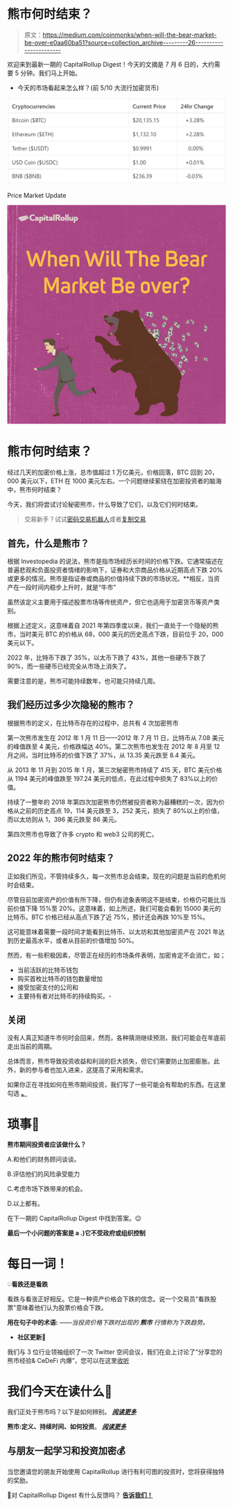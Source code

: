 # 熊市何时结束？

> 原文：<https://medium.com/coinmonks/when-will-the-bear-market-be-over-e0aa60ba51?source=collection_archive---------26----------------------->

欢迎来到最新一期的 CapitalRollup Digest！今天的文摘是 7 月 6 日的，大约需要 5 分钟。我们马上开始。

*   今天的市场看起来怎么样？(前 5/10 大流行加密货币)

![](img/75f35473111155ab488e65f498d96d9a.png)

Price Market Update

![](img/3b0cb8b526bcb521edd01e9835db5253.png)

# 熊市何时结束？

经过几天的加密价格上涨，总市值超过 1 万亿美元，价格回落，BTC 回到 20，000 美元以下，ETH 在 1000 美元左右。一个问题继续萦绕在加密投资者的脑海中，熊市何时结束？

今天，我们将尝试讨论秘密熊市，什么导致了它们，以及它们何时结束。

> 交易新手？试试[密码交易机器人](/coinmonks/crypto-trading-bot-c2ffce8acb2a)或者[复制交易](/coinmonks/top-10-crypto-copy-trading-platforms-for-beginners-d0c37c7d698c)

## 首先，什么是熊市？

根据 Investopedia 的说法，熊市是指市场经历长时间的价格下跌。它通常描述在普遍悲观和负面投资者情绪的影响下，证券和大宗商品价格从近期高点下跌 20%或更多的情况。熊市是指证券或商品的价值持续下跌的市场状况。**相反，当资产在一段时间内稳步上升时，就是“牛市”

虽然该定义主要用于描述股票市场等传统资产，但它也适用于加密货币等资产类别。

根据上述定义，这意味着自 2021 年第四季度以来，我们一直处于一个隐秘的熊市，当时美元 BTC 的价格从 68，000 美元的历史高点下跌，目前位于 20，000 美元以下。

2022 年，比特币下跌了 35%，以太币下跌了 43%，其他一些硬币下跌了 90%，而一些硬币已经完全从市场上消失了。

需要注意的是，熊市可能持续数年，也可能只持续几周。

## 我们经历过多少次隐秘的熊市？

根据熊市的定义，在比特币存在的过程中，总共有 4 次加密熊市

第一次熊市发生在 2012 年 1 月 11 日——2012 年 7 月 11 日，比特币从 7.08 美元的峰值跌至 4 美元，价格跌幅达 40%。第二次熊市也发生在 2012 年 8 月至 12 月之间，当时比特币的价值下跌了 37%，从 13.35 美元跌至 8.4 美元。

从 2013 年 11 月到 2015 年 1 月，第三次秘密熊市持续了 415 天，BTC 美元价格从 1194 美元的峰值跌至 197.24 美元的低点，在此过程中损失了 83%以上的价值。

持续了一整年的 2018 年第四次加密熊市仍然被投资者称为最糟糕的一次，因为价格从之前的历史高点 19，114 美元跌至 3，252 美元，损失了 80%以上的价值，而以太坊则从 1，396 美元跌至 86 美元。

第四次熊市也导致了许多 crypto 和 web3 公司的死亡。

## **2022 年的熊市何时结束？**

正如我们所见，不管持续多久，每一次熊市总会结束。现在的问题是当前的危机何时会结束。

尽管目前加密资产的价值有所下降，但仍有迹象表明这不是结束，价格仍可能比当前价值下降 15%至 20%。这意味着，如上所述，我们可能会看到 15000 美元的比特币。BTC 价格已经从高点下跌了近 75%，预计还会再跌 10%至 15%。

这可能意味着需要一段时间才能看到比特币、以太坊和其他加密资产在 2021 年达到历史最高水平，或者从目前的价值增加 50%。

然而，有一些积极因素，尽管正在经历的市场条件表明，加密肯定不会消亡，如；

*   当前活跃的比特币钱包
*   购买首枚比特币的钱包数量增加
*   接受加密支付的公司和
*   主要持有者对比特币的持续购买。-

## **关闭**

没有人真正知道牛市何时会回来，然而，各种猜测继续预测，我们可能会在年底前走出当前的周期。

总体而言，熊市导致投资收益和利润的巨大损失，但它们需要防止加密膨胀。此外，新的参与者也加入进来，这提高了采用和需求。

如果你正在寻找如何在熊市期间投资，我们写了一些可能会有帮助的东西。在这里勾选 [**。**](/@hi_capitalrollup.com/crypto-bear-market-should-i-hodl-or-sell-my-coins-6d58cb6e7f)

# 琐事🤔

**熊市期间投资者应该做什么？**

A.和他们的财务顾问谈谈。

B.评估他们的风险承受能力

C.考虑市场下跌带来的机会。

D.以上都有。

在下一期的 CapitalRollup Digest 中找到答案。😉

**最后一个小问题的答案是 a .)它不受政府或组织控制**

# 每日一词！

💡**看跌还是看跌**

看跌与看涨正好相反。它是一种资产价格会下跌的信念。说一个交易员“看跌股票”意味着他们认为股票价格会下跌。

**用在句子中的术语:**
*——当投资价格下跌时出现的* ***熊市*** *行情称为下跌趋势。*

*   **社区更新📢**

我们与 3 位行业领袖组织了一次 Twitter 空间会议，我们在会上讨论了“分享您的熊市经验& CeDeFi 内爆”，您可以在这里[收听](https://twitter.com/i/spaces/1YpKkZzakbNxj?s=20)

# 我们今天在读什么📰

我们正处于熊市吗？以下是如何辨别。 [***阅读更多***](https://finance.yahoo.com/news/bear-market-heres-tell-124000322.html?guccounter=1&guce_referrer=aHR0cHM6Ly93d3cuZ29vZ2xlLmNvbS8&guce_referrer_sig=AQAAAHZLgME3nD9voZJrdQVCATBW6KB9fDHQGc24yyv_h3eFN5iwRp-HeFiprn3_AoOWDsodzkk2ToLrq9HXiGD_1aTuccXO2QV_FEOdXJwFyzlaxHz7nDRXx44Jd-5FlwY5GAaRQGyKSGPUidsa3VaB4SQ6teSo06Gg3XOpPMsdAJuR)

**熊市:定义、持续时间、如何投资**。 [***阅读更多***](https://www.businessinsider.com/personal-finance/what-is-a-bear-market?r=US&IR=T)

## **与朋友一起学习和投资加密💰**

当您邀请您的朋友开始使用 CapitalRollup 进行有利可图的投资时，您将获得独特的奖励。

💬对 CapitalRollup Digest 有什么反馈吗？ [**告诉我们！**](mailto:hi@capitalrollup.com)